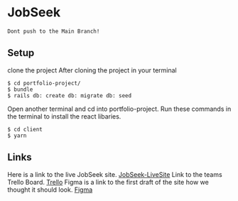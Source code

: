 # JobSeek
`Dont push to the Main Branch!`

## Setup
 clone the project 
 After cloning the project in your terminal
```
$ cd portfolio-project/
$ bundle 
$ rails db: create db: migrate db: seed
```
Open another terminal and cd into portfolio-project. Run these commands in the terminal to install the react libaries.
```
$ cd client 
$ yarn 
```

## Links
Here is a link to the live JobSeek site.
[JobSeek-LiveSite](https://job-seek-2022.herokuapp.com/)
Link to the teams Trello Board.
[Trello](https://trello.com/b/YxwmT6vN/portfolio)
Figma is a link to the first draft of the site how we thought it should look. 
[Figma](https://www.figma.com/file/nea5dh6xGUPkna74kNZmMZ/JobSeek?node-id=0%3A1)

